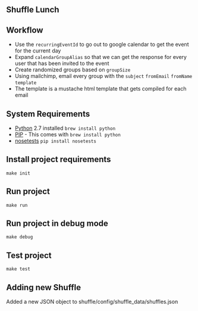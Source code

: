 Shuffle Lunch
--------------

## Workflow
 - Use the `recurringEventId` to go out to google calendar to get the event for the current day
 - Expand `calendarGroupAlias` so that we can get the response for every user that has been invited to the event
 - Create randomized groups based on `groupSize`
 - Using mailchimp, email every group with the `subject` `fromEmail` `fromName` `template`
 - The template is a mustache html template that gets compiled for each email

## System Requirements
  - [Python](https://www.python.org/downloads/) 2.7 installed `brew install python`
  - [PIP](http://pip.readthedocs.org/en/latest/installing.html) - This comes with `brew install python`
  - [nosetests](https://nose.readthedocs.org/en/latest/) `pip install nosetests`

## Install project requirements

`make init`

## Run project

`make run`

## Run project in debug mode

`make debug`

## Test project

`make test`

## Adding new Shuffle

Added a new JSON object to shuffle/config/shuffle_data/shuffles.json
